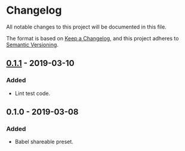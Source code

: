 # Changelog
All notable changes to this project will be documented in this file.

The format is based on [Keep a Changelog](https://keepachangelog.com/en/1.0.0/),
and this project adheres to [Semantic Versioning](https://semver.org/spec/v2.0.0.html).

## [0.1.1] - 2019-03-10
### Added
- Lint test code.

## 0.1.0 - 2019-03-08
### Added
- Babel shareable preset.

[0.1.1]: https://github.com/usecamo/babel-preset-usecamo/compare/0.1.0...0.1.1
